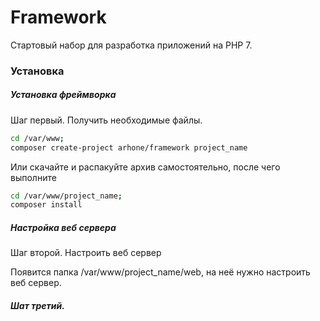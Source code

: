 # Framework
Стартовый набор для разработка приложений на PHP 7.

### Установка

##### Установка фреймворка 
Шаг первый. Получить необходимые файлы.


```bash
cd /var/www;
composer create-project arhone/framework project_name
```

Или скачайте и распакуйте архив самостоятельно, после чего выполните

```bash
cd /var/www/project_name;
composer install
```

##### Настройка веб сервера 
Шаг второй. Настроить веб сервер

Появится папка /var/www/project_name/web, на неё нужно настроить веб сервер.

##### Шат третий.  